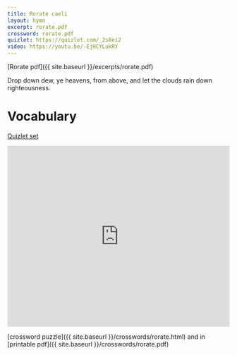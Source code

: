 ```yaml
---
title: Rorate caeli
layout: hymn
excerpt: rorate.pdf
crossword: rorate.pdf
quizlet: https://quizlet.com/_2s8ei2
video: https://youtu.be/-EjHCYLukRY
---
```



[Rorate pdf]({{ site.baseurl }}/excerpts/rorate.pdf)

Drop down dew, ye heavens, from above, and let the clouds rain down righteousness.


# Vocabulary

[Quizlet set](https://quizlet.com/_2s8ei2)

<iframe src="https://quizlet.com/168353642/flashcards/embed" height="410" width="100%" style="border:0"></iframe>

[crossword puzzle]({{ site.baseurl }}/crosswords/rorate.html) and in [printable pdf]({{ site.baseurl }}/crosswords/rorate.pdf)


